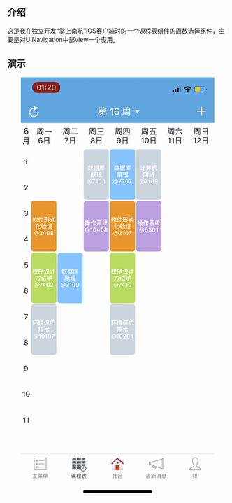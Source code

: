 ## 介绍

这是我在独立开发“掌上南航”iOS客户端时的一个课程表组件的周数选择组件，主要是对UINavigation中部view一个应用。


## 演示

<p align="center" >
  <img src="Demo.gif" title="" float=left>
</p>

